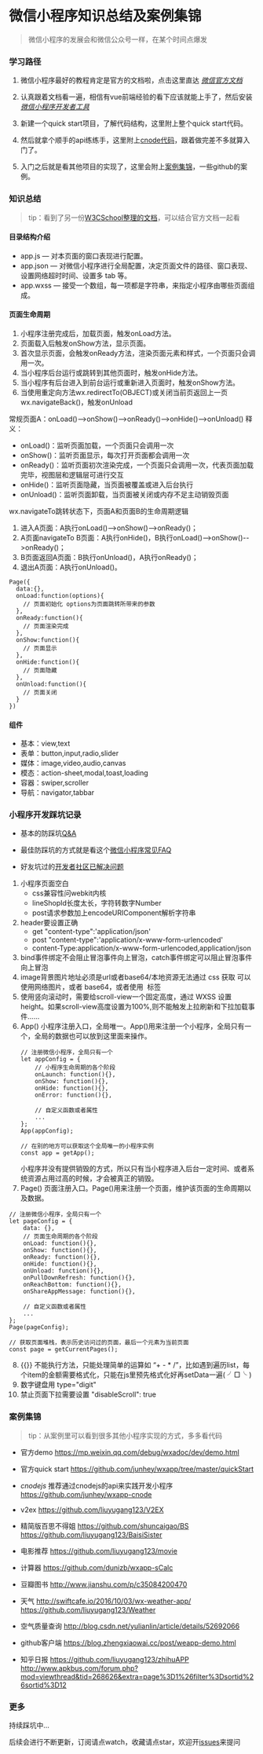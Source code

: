 # 微信小程序知识总结及案例集锦
>微信小程序的发展会和微信公众号一样，在某个时间点爆发

### 学习路径

1. 微信小程序最好的教程肯定是官方的文档啦，点击这里直达 *[微信官方文档](https://mp.weixin.qq.com/debug/wxadoc/dev/index.html)*

2. 认真跟着文档看一遍，相信有vue前端经验的看下应该就能上手了，然后安装 *[微信小程序开发者工具](https://mp.weixin.qq.com/debug/wxadoc/dev/devtools/download.html)*

3. 新建一个quick start项目，了解代码结构，这里附上整个quick start代码。

4. 然后就拿个顺手的api练练手，这里附上[cnode代码](https://github.com/junhey/wxapp/tree/master/cnodeDemo)，跟着做完差不多就算入门了。

5. 入门之后就是看其他项目的实现了，这里会附上[案例集锦](https://github.com/junhey/wxapp#案例集锦)，一些github的案例。


### 知识总结

> tip：看到了另一份[W3CSchool整理的文档](http://www.w3cschool.cn/weixinapp/)，可以结合官方文档一起看

#### 目录结构介绍

- app.js — 对本页面的窗口表现进行配置。
- app.json — 对微信小程序进行全局配置，决定页面文件的路径、窗口表现、设置网络超时时间、设置多 tab 等。
- app.wxss — 接受一个数组，每一项都是字符串，来指定小程序由哪些页面组成。

#### 页面生命周期

1. 小程序注册完成后，加载页面，触发onLoad方法。
2. 页面载入后触发onShow方法，显示页面。
3. 首次显示页面，会触发onReady方法，渲染页面元素和样式，一个页面只会调用一次。
4. 当小程序后台运行或跳转到其他页面时，触发onHide方法。
5. 当小程序有后台进入到前台运行或重新进入页面时，触发onShow方法。
6. 当使用重定向方法wx.redirectTo(OBJECT)或关闭当前页返回上一页wx.navigateBack()，触发onUnload

常规页面A：onLoad()-->onShow()-->onReady()-->onHide()-->onUnload()
释义：
- onLoad()：监听页面加载，一个页面只会调用一次
- onShow()：监听页面显示，每次打开页面都会调用一次
- onReady()：监听页面初次渲染完成，一个页面只会调用一次，代表页面加载完毕，视图层和逻辑层可进行交互
- onHide()：监听页面隐藏，当页面被覆盖或进入后台执行
- onUnload()：监听页面卸载，当页面被关闭或内存不足主动销毁页面

wx.navigateTo跳转状态下，页面A和页面B的生命周期逻辑
1. 进入A页面：A执行onLoad()-->onShow()-->onReady()；
2. A页面navigateTo B页面：A执行onHide()，B执行onLoad()-->onShow()-->onReady()；
3. B页面返回A页面：B执行onUnload()，A执行onReady()；
4. 退出A页面：A执行onUnload()。
```
Page({
  data:{},
  onLoad:function(options){
    // 页面初始化 options为页面跳转所带来的参数
  },
  onReady:function(){
    // 页面渲染完成
  },
  onShow:function(){
    // 页面显示
  },
  onHide:function(){
    // 页面隐藏
  },
  onUnload:function(){
    // 页面关闭
  }
})
```

#### 组件

- 基本：view,text
- 表单：button,input,radio,slider
- 媒体：image,video,audio,canvas
- 模态：action-sheet,modal,toast,loading
- 容器：swiper,scroller
- 导航：navigator,tabbar

### 小程序开发踩坑记录

- 基本的防踩坑[Q&A](https://mp.weixin.qq.com/debug/wxadoc/dev/qa.html)

- 最佳防踩坑的方式就是看这个[微信小程序常见FAQ](https://developers.weixin.qq.com/blogdetail?action=get_post_info&lang=zh_CN&token=&docid=2fcdb7794d48c59f7624f53e94d0ae22)

- 好友坑过的[开发者社区已解决问题](https://developers.weixin.qq.com/home?tab=1&labels=&lang=zh_CN&token=)


1. 小程序页面空白
    - css兼容性问webkit内核
    - lineShopId长度太长，字符转数字Number
    - post请求参数加上encodeURIComponent解析字符串
2. header要设置正确
    - get "content-type":'application/json'
    - post "content-type":'application/x-www-form-urlencoded'
    - content-Type:application/x-www-form-urlencoded,application/json
3. bind事件绑定不会阻止冒泡事件向上冒泡，catch事件绑定可以阻止冒泡事件向上冒泡
4. image背景图片地址必须是url或者base64/本地资源无法通过 css 获取 可以使用网络图片，或者 base64，或者使用 <image/> 标签
5. 使用竖向滚动时，需要给scroll-view一个固定高度，通过 WXSS 设置 height。如果scroll-view高度设置为100%,则不能触发上拉刷新和下拉加载事件......
6. App() 小程序注册入口，全局唯一。App()用来注册一个小程序，全局只有一个，全局的数据也可以放到这里面来操作。
    ```
    // 注册微信小程序，全局只有一个
    let appConfig = {
        // 小程序生命周期的各个阶段
        onLaunch: function(){},
        onShow: function(){},
        onHide: function(){},
        onError: function(){},
    
        // 自定义函数或者属性
        ...
    };
    App(appConfig);
    
    // 在别的地方可以获取这个全局唯一的小程序实例
    const app = getApp();
    ```
    小程序并没有提供销毁的方式，所以只有当小程序进入后台一定时间、或者系统资源占用过高的时候，才会被真正的销毁。
7. Page() 页面注册入口。Page()用来注册一个页面，维护该页面的生命周期以及数据。
```
// 注册微信小程序，全局只有一个
let pageConfig = {
    data: {},
    // 页面生命周期的各个阶段
    onLoad: function(){},
    onShow: function(){},
    onReady: function(){},
    onHide: function(){},
    onUnload: function(){},
    onPullDownRefresh: function(){},
    onReachBottom: function(){},
    onShareAppMessage: function(){},

    // 自定义函数或者属性
    ...
};
Page(pageConfig);

// 获取页面堆栈，表示历史访问过的页面，最后一个元素为当前页面
const page = getCurrentPages();
```
8. {{}} 不能执行方法，只能处理简单的运算如 “+ - * /”，比如遇到遍历list，每个item的金额需要格式化，只能在js里预先格式化好再setData一遍( ╯□╰ )
9. 数字键盘用 type="digit"
10. 禁止页面下拉需要设置 "disableScroll": true 


### 案例集锦

> tip：从案例里可以看到很多其他小程序实现的方式，多多看代码

- 官方demo
https://mp.weixin.qq.com/debug/wxadoc/dev/demo.html

- 官方quick start
https://github.com/junhey/wxapp/tree/master/quickStart

- *cnodejs* 推荐通过cnodejs的api来实践开发小程序
https://github.com/junhey/wxapp-cnode

- v2ex
https://github.com/liuyugang123/V2EX

- 精简版百思不得姐
https://github.com/shuncaigao/BS
https://github.com/liuyugang123/BaisiSister

- 电影推荐
https://github.com/liuyugang123/movie


- 计算器 
https://github.com/dunizb/wxapp-sCalc

- 豆瓣图书 
http://www.jianshu.com/p/c35084200470

- 天气 
http://swiftcafe.io/2016/10/03/wx-weather-app/
https://github.com/liuyugang123/Weather

- 空气质量查询 
http://blog.csdn.net/yulianlin/article/details/52692066

- github客户端 
https://blog.zhengxiaowai.cc/post/weapp-demo.html

- 知乎日报 
https://github.com/liuyugang123/zhihuAPP
http://www.apkbus.com/forum.php?mod=viewthread&tid=268626&extra=page%3D1%26filter%3Dsortid%26sortid%3D12

### 更多

持续踩坑中...

后续会进行不断更新，订阅请点watch，收藏请点star，欢迎开[issues](https://github.com/junhey/wxapp/issues/new)来提问

